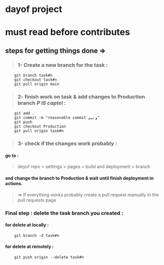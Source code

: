 # dayof project
# **must read before contributes**
## steps for getting things done =>

> ### 1- Create a new branch for the task :
```
    git branch task#n
    git checkout task#n
    git pull origin main
```

> ### 2- finish work on task & add changes to Production branch ***P IS captel*** :
```
    git add . 
    git commit -m "reasonable commit ونبي"
    git push 
    git checkout Production
    git pull origin task#n

```

> ### 3- check if the changes work probably :

#### go to :
> deyof repo > settings > pages > build and deployment > branch 

#### and change the branch to Production & wait until finish deployment in actions.

> => If everything works probably create a pull request manually in the pull requests page

### Final step : delete the task branch you created :

####  for delete at locally :
```
    git branch -d task#n
```
####  for delete at remotely :
```
    git push origin --delete task#n
```


